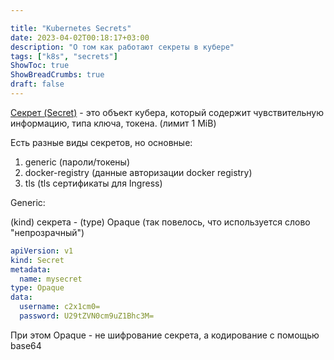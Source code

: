 ```yaml
---

title: "Kubernetes Secrets"
date: 2023-04-02T00:18:17+03:00
description: "О том как работают секреты в кубере"
tags: ["k8s", "secrets"]
ShowToc: true
ShowBreadCrumbs: true
draft: false
---
```


[Секрет (Secret)](https://kubernetes.io/docs/concepts/configuration/secret/) - это объект кубера, который содержит чувствительную информацию, типа ключа, токена. (лимит 1 MiB)

Есть разные виды секретов, но основные:

1. generic (пароли/токены)
2. docker-registry (данные авторизации docker registry)
3. tls (tls сертификаты для Ingress)

Generic:

(kind) секрета - (type) Opaque (так повелось, что используется слово "непрозрачный")

```yml
apiVersion: v1
kind: Secret
metadata:
  name: mysecret
type: Opaque
data:
  username: c2x1cm0=
  password: U29tZVN0cm9uZ1Bhc3M=
```

При этом Opaque - не шифрование секрета, а кодирование с помощью base64
